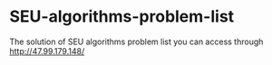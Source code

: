 # SEU-algorithms-problem-list
The solution of SEU algorithms problem list
you can access through http://47.99.179.148/
